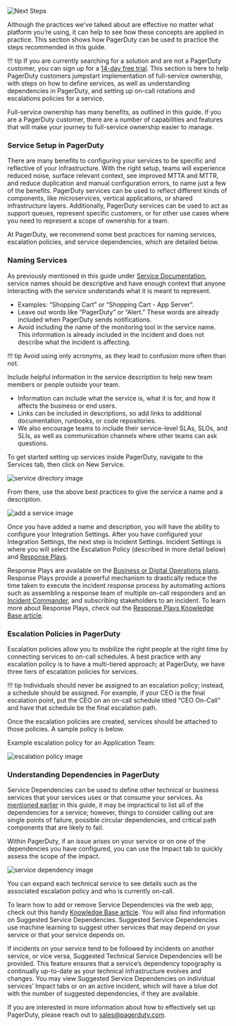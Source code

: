 ![Next Steps](/assets/images/headers/FSO-NextSteps.png)

Although the practices we've talked about are effective no matter what platform you’re using, it can help to see how these concepts are applied in practice. This section shows how PagerDuty can be used to practice the steps recommended in this guide.

!!! tip
    If you are currently searching for a solution and are not a PagerDuty customer, you can sign up for a [14-day free trial](https://www.pagerduty.com/sign-up-free/?type=free). This section is here to help PagerDuty customers jumpstart implementation of full-service ownership, with steps on how to define services, as well as understanding dependencies in PagerDuty, and setting up on-call rotations and escalations policies for a service.

Full-service ownership has many benefits, as outlined in this guide. If you are a PagerDuty customer, there are a number of capabilities and features that will make your journey to full-service ownership easier to manage.

### Service Setup in PagerDuty

There are many benefits to configuring your services to be specific and reflective of your infrastructure. With the right setup, teams will experience reduced noise, surface relevant context, see improved MTTA and MTTR, and reduce duplication and manual configuration errors, to name just a few of the benefits. PagerDuty services can be used to reflect different kinds of components, like microservices, vertical applications, or shared infrastructure layers. Additionally, PagerDuty services can be used to act as support queues, represent specific customers, or for other use cases where you need to represent a scope of ownership for a team.

At PagerDuty, we recommend some best practices for naming services, escalation policies, and service dependencies, which are detailed below.

### Naming Services
As previously mentioned in this guide under [Service Documentation](https://ownership.pagerduty.com/functions/#service-name), service names should be descriptive and have enough context that anyone interacting with the service understands what it is meant to represent.

- Examples: “Shopping Cart” or “Shopping Cart - App Server”.
- Leave out words like “PagerDuty” or “Alert.” These words are already included when PagerDuty sends notifications.
- Avoid including the name of the monitoring tool in the service name. This information is already included in the incident and does not describe what the incident is affecting.

!!! tip
    Avoid using only acronyms, as they lead to confusion more often than not.

Include helpful information in the service description to help new team members or people outside your team.

- Information can include what the service is, what it is for, and how it affects the business or end users.
- Links can be included in descriptions, so add links to additional documentation, runbooks, or code repositories.
- We also encourage teams to include their service-level SLAs, SLOs, and SLIs, as well as communication channels where other teams can ask questions.

To get started setting up services inside PagerDuty, navigate to the Services tab, then click on New Service.

![service directory image](/assets/images/service-directory.png)

From there, use the above best practices to give the service a name and a description.

![add a service image](/assets/images/add-a-service.png)

Once you have added a name and description, you will have the ability to configure your Integration Settings. After you have configured your Integration Settings, the next step is Incident Settings. Incident Settings is where you will select the Escalation Policy (described in more detail below) and [Response Plays](https://support.pagerduty.com/docs/response-automation).


Response Plays are available on the [Business or Digital Operations plans](https://www.pagerduty.com/pricing/). Response Plays provide a powerful mechanism to drastically reduce the time taken to execute the incident response process by automating actions such as assembling a response team of multiple on-call responders and an [Incident Commander](https://response.pagerduty.com/), and subscribing stakeholders to an incident. To learn more about Response Plays, check out the [Response Plays Knowledge Base article](https://support.pagerduty.com/docs/response-automation).

### Escalation Policies in PagerDuty

Escalation policies allow you to mobilize the right people at the right time by connecting services to on-call schedules. A best practice with any escalation policy is to have a multi-tiered approach; at PagerDuty, we have three tiers of escalation policies for services.

!!! tip
    Individuals should never be assigned to an escalation policy; instead, a schedule should be assigned. For example, if your CEO is the final escalation point, put the CEO on an on-call schedule titled “CEO On-Call” and have that schedule be the final escalation path.


Once the escalation policies are created, services should be attached to those policies. A sample policy is below.

Example escalation policy for an Application Team:

![escalation policy image](/assets/images/application-team-escalation-policy.png)

### Understanding Dependencies in PagerDuty
Service Dependencies can be used to define other technical or business services that your services uses or that consume your services. As [mentioned earlier](functions/#other-components) in this guide, it may be impractical to list all of the dependencies for a service; however, things to consider calling out are single points of failure, possible circular dependencies, and critical path components that are likely to fail.

Within PagerDuty, if an issue arises on your service or on one of the dependencies you have configured, you can use the Impact tab to quickly assess the scope of the impact.

![service dependency image](/assets/images/service-dependencies.png)

You can expand each technical service to see details such as the associated escalation policy and who is currently on-call.

To learn how to add or remove Service Dependencies via the web app, check out this handy [Knowledge Base article](https://support.pagerduty.com/docs/service-profile#service-dependencies). You will also find information on Suggested Service Dependencies. Suggested Service Dependencies use machine learning to suggest other services that may depend on your service or that your service depends on.


If incidents on your service tend to be followed by incidents on another service, or vice versa, Suggested Technical Service Dependencies will be provided. This feature ensures that a service’s dependency topography is continually up-to-date as your technical infrastructure evolves and changes. You may view Suggested Service Dependencies on individual services’ Impact tabs or on an active incident, which will have a blue dot with the number of suggested dependencies, if they are available.

If you are interested in more information about how to effectively set up PagerDuty, please reach out to [sales@pagerduty.com](mailto:sales@pagerduty.com).
